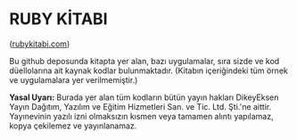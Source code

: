 # RUBY KİTABI 
([rubykitabi.com](http://www.rubykitabi.com))


Bu github deposunda kitapta yer alan, bazı uygulamalar, sıra sizde ve kod düellolarına ait kaynak kodlar bulunmaktadır. (Kitabın içeriğindeki tüm örnek ve uygulamalara yer verilmemiştir.)


**Yasal Uyarı:** Burada yer alan tüm kodların bütün yayın hakları DikeyEksen Yayın Dağıtım, Yazılım ve Eğitim Hizmetleri San. ve Tic. Ltd. Şti.'ne aittir. Yayınevinin yazılı izni olmaksızın kısmen veya tamamen alıntı yapılamaz, kopya çekilemez ve yayınlanamaz.